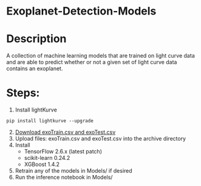 # Exoplanet-Detection-Models

# Description
A collection of machine learning models that are trained on light curve data and are able to predict whether or not a given set of light curve data contains an exoplanet.

# Steps:
1. Install lightKurve
```
pip install lightkurve --upgrade
```
2. [Download exoTrain.csv and exoTest.csv](https://drive.google.com/file/d/1HD-LvmQNfmo4u0RWbjRXLaSIQmTFH_au/view?usp=sharing)
3. Upload files: exoTrain.csv and exoTest.csv into the archive directory
4. Install 
   - TensorFlow 2.6.x (latest patch) 
   - scikit-learn 0.24.2 
   - XGBoost 1.4.2
5. Retrain any of the models in Models/ if desired
6. Run the inference notebook in Models/
